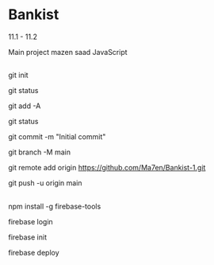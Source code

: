 # Bankist

11.1 - 11.2

Main project mazen saad
JavaScript

## <!-- upload files to github -->

git init

git status

git add -A

git status

git commit -m "Initial commit"

git branch -M main

git remote add origin https://github.com/Ma7en/Bankist-1.git

git push -u origin main

## <!-- upload files to firebase -->

npm install -g firebase-tools

firebase login

firebase init

firebase deploy
